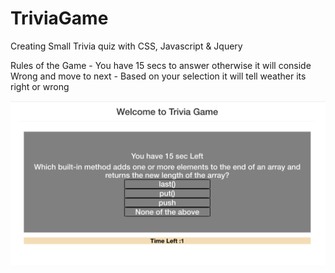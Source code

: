 # TriviaGame

Creating Small Trivia quiz with CSS, Javascript & Jquery 

Rules of the Game 
    - You have 15 secs to answer otherwise it will conside Wrong and move to next 
    - Based on your selection it will tell weather its right or wrong 

![Screenshot](https://github.com/rohitchhetri/TriviaGame/blob/master/assets/images/TriviaGame.png)